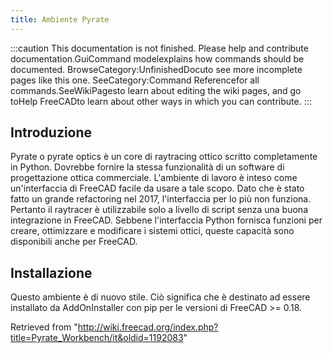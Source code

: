 ```yaml
---
title: Ambiente Pyrate
---
```

:::caution
This documentation is not finished. Please help and contribute documentation.GuiCommand modelexplains how commands should be documented. BrowseCategory:UnfinishedDocuto see more incomplete pages like this one. SeeCategory:Command Referencefor all commands.SeeWikiPagesto learn about editing the wiki pages, and go toHelp FreeCADto learn about other ways in which you can contribute.
:::

## Introduzione

Pyrate o pyrate optics è un core di raytracing ottico scritto completamente in Python. Dovrebbe fornire la stessa funzionalità di un software di progettazione ottica commerciale. L'ambiente di lavoro è inteso come un'interfaccia di FreeCAD facile da usare a tale scopo. Dato che è stato fatto un grande refactoring nel 2017, l'interfaccia per lo più non funziona. Pertanto il raytracer è utilizzabile solo a livello di script senza una buona integrazione in FreeCAD. Sebbene l'interfaccia Python fornisca funzioni per creare, ottimizzare e modificare i sistemi ottici, queste capacità sono disponibili anche per FreeCAD.

## Installazione

Questo ambiente è di nuovo stile. Ciò significa che è destinato ad essere installato da AddOnInstaller con pip per le versioni di FreeCAD >= 0.18.

Retrieved from "<http://wiki.freecad.org/index.php?title=Pyrate_Workbench/it&oldid=1192083>"